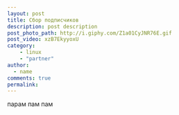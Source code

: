 ```yaml
---
layout: post
title: Сбор подписчиков
description: post description
post_photo_path: http://i.giphy.com/Z1a01CyJNR76E.gif
post_video: xzB7EkyyoxU
category: 
    - linux
    - "partner"
author:
  - name
comments: true
permalink:
---
```



парам пам пам
